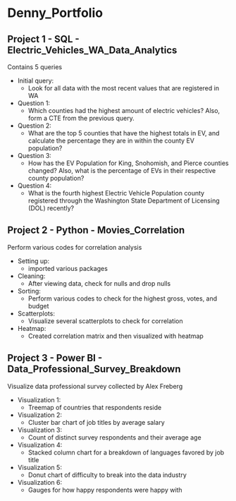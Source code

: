 # Denny_Portfolio

## Project 1 - SQL -  Electric_Vehicles_WA_Data_Analytics

Contains 5 queries

* Initial query:
    + Look for all data with the most recent values that are registered in WA
* Question 1:
    + Which counties had the highest amount of electric vehicles? Also, form a CTE from the previous query.
* Question 2:
    + What are the top 5 counties that have the highest totals in EV, and calculate the percentage they are in within the county EV population?
* Question 3:
    + How has the EV Population for King, Snohomish, and Pierce counties changed? Also, what is the percentage of EVs in their respective county population?
* Question 4:
    + What is the fourth highest Electric Vehicle Population county registered through the Washington State Department of Licensing (DOL) recently?


## Project 2 - Python -  Movies_Correlation

Perform various codes for correlation analysis

* Setting up:
    + imported various packages
* Cleaning:
    + After viewing data, check for nulls and drop nulls
* Sorting:
    + Perform various codes to check for the highest gross, votes, and budget
* Scatterplots:
    + Visualize several scatterplots to check for correlation
* Heatmap:
    + Created correlation matrix and then visualized with heatmap


## Project 3 - Power BI -  Data_Professional_Survey_Breakdown

Visualize data professional survey collected by Alex Freberg

* Visualization 1:
    + Treemap of countries that respondents reside
* Visualization 2:
    + Cluster bar chart of job titles by average salary
* Visualization 3:
    + Count of distinct survey respondents and their average age
* Visualization 4:
    + Stacked column chart for a breakdown of languages favored by job title
* Visualization 5:
    + Donut chart of difficulty to break into the data industry
* Visualization 6:
    + Gauges for how happy respondents were happy with

